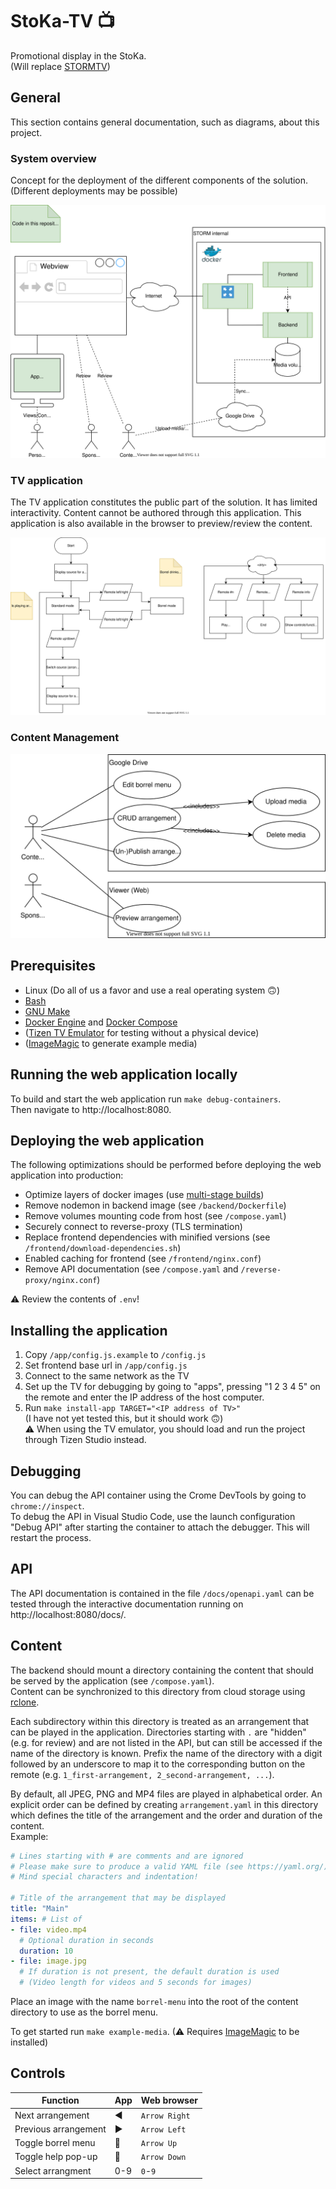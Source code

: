 # StoKa-TV 📺
Promotional display in the StoKa.  
(Will replace [STORMTV](https://github.com/StudieverenigingSTORM/STORMTV))

## General
This section contains general documentation, such as diagrams, about this project.

### System overview
Concept for the deployment of the different components of the solution. (Different deployments may be possible)

![System overview](./system_overview.drawio.svg)

### TV application
The TV application constitutes the public part of the solution.
It has limited interactivity.
Content cannot be authored through this application.
This application is also available in the browser to preview/review the content.

![Flowchart TV application](./flow_tv.drawio.svg)

### Content Management
![Use-case Content Management](./use-case_cms.drawio.svg)

## Prerequisites
+ Linux (Do all of us a favor and use a real operating system 🙃)
+ [Bash](https://www.gnu.org/software/bash/)
+ [GNU Make](https://www.gnu.org/software/make/)
+ [Docker Engine](https://docs.docker.com/engine/install/) and [Docker Compose](https://docs.docker.com/compose/install/)
+ ([Tizen TV Emulator](https://developer.samsung.com/smarttv/develop/getting-started/using-sdk/tv-emulator.html) for testing without a physical device)
+ ([ImageMagic](https://imagemagick.org/) to generate example media)

## Running the web application locally
To build and start the web application run `make debug-containers`.  
Then navigate to http://localhost:8080.

## Deploying the web application
The following optimizations should be performed before deploying the web application into production:
* Optimize layers of docker images (use [multi-stage builds](https://docs.docker.com/develop/develop-images/multistage-build/))
* Remove nodemon in backend image (see `/backend/Dockerfile`)
* Remove volumes mounting code from host (see `/compose.yaml`)
* Securely connect to reverse-proxy (TLS termination)
* Replace frontend dependencies with minified versions (see `/frontend/download-dependencies.sh`)
* Enabled caching for frontend (see `/frontend/nginx.conf`)
* Remove API documentation (see `/compose.yaml` and `/reverse-proxy/nginx.conf`)

⚠ Review the contents of `.env`!

## Installing the application
1. Copy `/app/config.js.example` to `/config.js`
2. Set frontend base url in `/app/config.js`
3. Connect to the same network as the TV
4. Set up the TV for debugging by going to "apps", pressing "1 2 3 4 5" on the remote and enter the IP address of the host computer.
5. Run `make install-app TARGET="<IP address of TV>"`  
(I have not yet tested this, but it should work 🙃)  
⚠ When using the TV emulator, you should load and run the project through Tizen Studio instead.

## Debugging
You can debug the API container using the Crome DevTools by going to `chrome://inspect`.  
To debug the API in Visual Studio Code, use the launch configuration "Debug API" after starting the container to attach the debugger. This will restart the process.

## API
The API documentation is contained in the file `/docs/openapi.yaml` can be tested through the interactive documentation running on http://localhost:8080/docs/.

## Content
The backend should mount a directory containing the content that should be served by the application (see `/compose.yaml`).  
Content can be synchronized to this directory from cloud storage using [rclone](https://rclone.org/).

Each subdirectory within this directory is treated as an arrangement that can be played in the application.
Directories starting with `.` are "hidden" (e.g. for review) and are not listed in the API, but can still be accessed if the name of the directory is known. Prefix the name of the directory with a digit followed by an underscore to map it to the corresponding button on the remote (e.g. `1_first-arrangement, 2_second-arrangement, ...`).

By default, all JPEG, PNG and MP4 files are played in alphabetical order.
An explicit order can be defined by creating `arrangement.yaml` in this directory which defines the title of the arrangement and the order and duration of the content.  
Example:
```yaml
# Lines starting with # are comments and are ignored
# Please make sure to produce a valid YAML file (see https://yaml.org/)
# Mind special characters and indentation!

# Title of the arrangement that may be displayed
title: "Main"
items: # List of 
- file: video.mp4
  # Optional duration in seconds
  duration: 10
- file: image.jpg
  # If duration is not present, the default duration is used
  # (Video length for videos and 5 seconds for images)
```

Place an image with the name `borrel-menu` into the root of the content directory to use as the borrel menu.

To get started run `make example-media`. (⚠ Requires [ImageMagic](https://imagemagick.org/) to be installed)

## Controls
| Function | App | Web browser |
|---|---|---|
| Next arrangement | ◀ | `Arrow Right` |
| Previous arrangement | ▶ | `Arrow Left` |
| Toggle borrel menu | 🔼 | `Arrow Up` |
| Toggle help pop-up | 🔽 | `Arrow Down` |
| Select arrangment | 0-9 | `0`-`9` |
